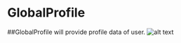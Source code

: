 # GlobalProfile
##GlobalProfile will provide profile data of user.
![alt text](http://d38wlcdzwz02m5.cloudfront.net/about/cdn/farfuture/ytmXytn0plORIkF_PLAiyHELEqIOEdtG3vPuQKuJHAk/mtime:1439316373/sites/mktg-new/files/APImanCircularImage.png "Api")

